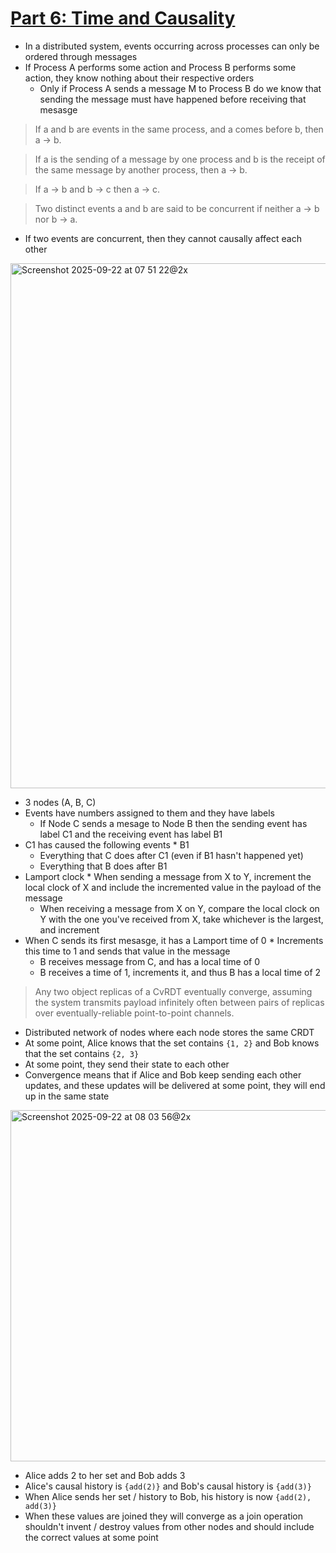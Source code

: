 # [Part 6: Time and Causality](https://lars.hupel.info/topics/crdt/06-time/)
* In a distributed system, events occurring across processes can only be ordered through messages
* If Process A performs some action and Process B performs some action, they know nothing about their respective orders
  * Only if Process A sends a message M to Process B do we know that sending the message must have happened before receiving that mesasge

> If a and b are events in the same process, and a comes before b, then a → b.

> If a is the sending of a message by one process and b is the receipt of the same message by another process, then a → b.

> If a → b and b → c then a → c.

> Two distinct events a and b are said to be concurrent if neither a → b nor b → a.

* If two events are concurrent, then they cannot causally affect each other

 <img width="1508" height="840" alt="Screenshot 2025-09-22 at 07 51 22@2x" src="https://github.com/user-attachments/assets/8fd454b7-d438-496a-9c0f-811b4f30d40c" />

* 3 nodes (A, B, C)
* Events have numbers assigned to them and they have labels
  * If Node C sends a mesage to Node B then the sending event has label C1 and the receiving event has label B1
* C1 has caused the following events
		* B1
  * Everything that C does after C1 (even if B1 hasn't happened yet)
  * Everything that B does after B1
* Lamport clock
		* When sending a message from X to Y, increment the local clock of X and include the incremented value in the payload of the message
  * When receiving a message from X on Y, compare the local clock on Y with the one you've received from X, take whichever is the largest, and increment
* When C sends its first mesasge, it has a Lamport time of 0
		* Increments this time to 1 and sends that value in the message
  * B receives message from C, and has a local time of 0
  * B receives a time of 1, increments it, and thus B has a local time of 2

>Any two object replicas of a CvRDT eventually converge, assuming the system transmits payload infinitely often between pairs of replicas over eventually-reliable point-to-point channels.

* Distributed network of nodes where each node stores the same CRDT
* At some point, Alice knows that the set contains `{1, 2}` and Bob knows that the set contains `{2, 3}`
* At some point, they send their state to each other
* Convergence means that if Alice and Bob keep sending each other updates, and these updates will be delivered at some point, they will end up in the same state

<img width="1540" height="562" alt="Screenshot 2025-09-22 at 08 03 56@2x" src="https://github.com/user-attachments/assets/14647c27-897a-4949-a4ea-d607302800a6" />

* Alice adds 2 to her set and Bob adds 3
* Alice's causal history is `{add(2)}` and Bob's causal history is `{add(3)}`
* When Alice sends her set / history to Bob, his history is now `{add(2), add(3)}`
* When these values are joined they will converge as a join operation shouldn't invent / destroy values from other nodes and should include the correct values at some point
